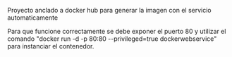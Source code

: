 Proyecto anclado a docker hub para generar la imagen con el servicio automaticamente

Para que funcione correctamente se debe exponer el puerto 80 y utilizar el comando "docker run -d -p 80:80 --privileged=true dockerwebservice" para instanciar el contenedor.